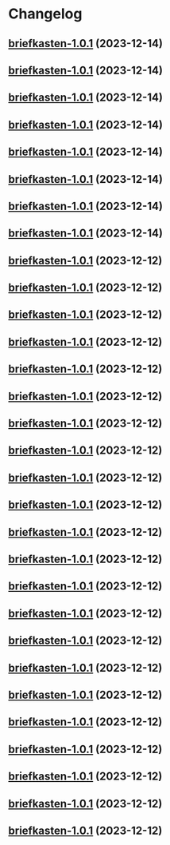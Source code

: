 # Changelog



## [briefkasten-1.0.1](https://github.com/truecharts/charts/compare/briefkasten-0.0.19...briefkasten-1.0.1) (2023-12-14)




## [briefkasten-1.0.1](https://github.com/truecharts/charts/compare/briefkasten-0.0.19...briefkasten-1.0.1) (2023-12-14)




## [briefkasten-1.0.1](https://github.com/truecharts/charts/compare/briefkasten-0.0.19...briefkasten-1.0.1) (2023-12-14)




## [briefkasten-1.0.1](https://github.com/truecharts/charts/compare/briefkasten-0.0.19...briefkasten-1.0.1) (2023-12-14)




## [briefkasten-1.0.1](https://github.com/truecharts/charts/compare/briefkasten-0.0.19...briefkasten-1.0.1) (2023-12-14)




## [briefkasten-1.0.1](https://github.com/truecharts/charts/compare/briefkasten-0.0.19...briefkasten-1.0.1) (2023-12-14)




## [briefkasten-1.0.1](https://github.com/truecharts/charts/compare/briefkasten-0.0.19...briefkasten-1.0.1) (2023-12-14)




## [briefkasten-1.0.1](https://github.com/truecharts/charts/compare/briefkasten-0.0.19...briefkasten-1.0.1) (2023-12-14)




## [briefkasten-1.0.1](https://github.com/truecharts/charts/compare/briefkasten-0.0.19...briefkasten-1.0.1) (2023-12-12)




## [briefkasten-1.0.1](https://github.com/truecharts/charts/compare/briefkasten-0.0.19...briefkasten-1.0.1) (2023-12-12)




## [briefkasten-1.0.1](https://github.com/truecharts/charts/compare/briefkasten-0.0.19...briefkasten-1.0.1) (2023-12-12)




## [briefkasten-1.0.1](https://github.com/truecharts/charts/compare/briefkasten-0.0.19...briefkasten-1.0.1) (2023-12-12)




## [briefkasten-1.0.1](https://github.com/truecharts/charts/compare/briefkasten-0.0.19...briefkasten-1.0.1) (2023-12-12)




## [briefkasten-1.0.1](https://github.com/truecharts/charts/compare/briefkasten-0.0.19...briefkasten-1.0.1) (2023-12-12)




## [briefkasten-1.0.1](https://github.com/truecharts/charts/compare/briefkasten-0.0.19...briefkasten-1.0.1) (2023-12-12)




## [briefkasten-1.0.1](https://github.com/truecharts/charts/compare/briefkasten-0.0.19...briefkasten-1.0.1) (2023-12-12)




## [briefkasten-1.0.1](https://github.com/truecharts/charts/compare/briefkasten-0.0.19...briefkasten-1.0.1) (2023-12-12)




## [briefkasten-1.0.1](https://github.com/truecharts/charts/compare/briefkasten-0.0.19...briefkasten-1.0.1) (2023-12-12)




## [briefkasten-1.0.1](https://github.com/truecharts/charts/compare/briefkasten-0.0.19...briefkasten-1.0.1) (2023-12-12)




## [briefkasten-1.0.1](https://github.com/truecharts/charts/compare/briefkasten-0.0.19...briefkasten-1.0.1) (2023-12-12)




## [briefkasten-1.0.1](https://github.com/truecharts/charts/compare/briefkasten-0.0.19...briefkasten-1.0.1) (2023-12-12)




## [briefkasten-1.0.1](https://github.com/truecharts/charts/compare/briefkasten-0.0.19...briefkasten-1.0.1) (2023-12-12)




## [briefkasten-1.0.1](https://github.com/truecharts/charts/compare/briefkasten-0.0.19...briefkasten-1.0.1) (2023-12-12)




## [briefkasten-1.0.1](https://github.com/truecharts/charts/compare/briefkasten-0.0.19...briefkasten-1.0.1) (2023-12-12)




## [briefkasten-1.0.1](https://github.com/truecharts/charts/compare/briefkasten-0.0.19...briefkasten-1.0.1) (2023-12-12)




## [briefkasten-1.0.1](https://github.com/truecharts/charts/compare/briefkasten-0.0.19...briefkasten-1.0.1) (2023-12-12)




## [briefkasten-1.0.1](https://github.com/truecharts/charts/compare/briefkasten-0.0.19...briefkasten-1.0.1) (2023-12-12)




## [briefkasten-1.0.1](https://github.com/truecharts/charts/compare/briefkasten-0.0.19...briefkasten-1.0.1) (2023-12-12)




## [briefkasten-1.0.1](https://github.com/truecharts/charts/compare/briefkasten-0.0.19...briefkasten-1.0.1) (2023-12-12)




## [briefkasten-1.0.1](https://github.com/truecharts/charts/compare/briefkasten-0.0.19...briefkasten-1.0.1) (2023-12-12)

